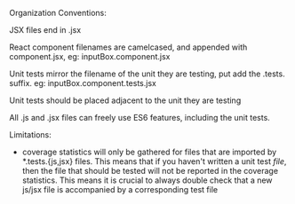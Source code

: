 Organization Conventions:

JSX files end in .jsx

React component filenames are camelcased, and appended with component.jsx, eg:
  inputBox.component.jsx

Unit tests mirror the filename of the unit they are testing, put add the .tests.<ext> suffix. eg:
  inputBox.component.tests.jsx

Unit tests should be placed adjacent to the unit they are testing

All .js and .jsx files can freely use ES6 features, including the unit tests.


Limitations:

  - coverage statistics will only be gathered for files that are imported by *.tests.{js,jsx} files. This means that if you haven't written a unit test *file*, then the file that should be tested will not be reported in the coverage statistics.
  This means it is crucial to always double check that a new js/jsx file is accompanied by a corresponding test file